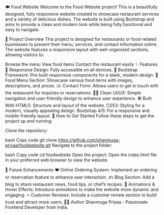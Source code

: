 🍽️ Food Website
Welcome to the Food Website project! This is a beautifully designed, fully responsive website created to showcase restaurant services and a variety of delicious dishes. The website is built using Bootstrap and aims to provide a clean and modern look while being fully functional and easy to navigate.

📜 Project Overview
This project is designed for restaurants or food-related businesses to present their menu, services, and contact information online. The website features a responsive layout with well-organized sections, allowing visitors to:

Browse the menu
View food items
Contact the restaurant easily
✨ Features
📱 Responsive Design: Fully accessible on all devices.
🎨 Bootstrap Framework: Pre-built responsive components for a sleek, modern design.
🍕 Food Menu Section: Showcase various food items with images, descriptions, and prices.
✉️ Contact Form: Allows users to get in touch with the restaurant for inquiries or reservations.
🧑‍🍳 Clean UI/UX: Simple navigation and user-friendly design to enhance user experience.
🛠️ Built With
HTML5: Structure and layout of the website.
CSS3: Styling for a modern, visually appealing design.
Bootstrap 4/5: For a responsive and mobile-friendly layout.
🚀 How to Get Started
Follow these steps to get the project up and running:

Clone the repository:

bash
Copy code
git clone https://github.com/shanmuga-priyaa/foodwebsite.git
Navigate to the project folder:

bash
Copy code
cd foodwebsite
Open the project:
Open the index.html file in your preferred web browser to view the website.

🔮 Future Enhancements
🍽️ Online Ordering System: Implement an ordering or reservation feature to enhance user interaction.
✍️ Blog Section: Add a blog to share restaurant news, food tips, or chef’s recipes.
🎥 Animations & Hover Effects: Introduce animations to make the website more dynamic and engaging.
⭐ Customer Reviews: Include a customer review section to build trust and attract more users.
👨‍💻 Author
Shanmuga Priyaa - Passionate Frontend Developer from India.

